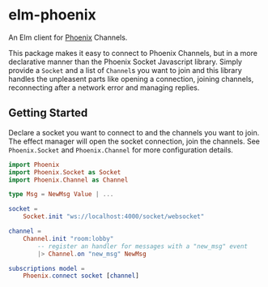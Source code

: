 # elm-phoenix

An Elm client for [Phoenix](http://www.phoenixframework.org) Channels.

This package makes it easy to connect to Phoenix Channels, but in a more declarative manner than the Phoenix Socket Javascript library. Simply provide a `Socket` and a list of `Channel`s you want to join and this library handles the unpleasent parts like opening a connection, joining channels, reconnecting after a network error and managing replies.

## Getting Started

Declare a socket you want to connect to and the channels you want to join. The effect manager will open the socket connection, join the channels. See `Phoenix.Socket` and `Phoenix.Channel` for more configuration details.

```elm
import Phoenix
import Phoenix.Socket as Socket
import Phoenix.Channel as Channel

type Msg = NewMsg Value | ...

socket =
    Socket.init "ws://localhost:4000/socket/websocket"

channel =
    Channel.init "room:lobby"
        -- register an handler for messages with a "new_msg" event
        |> Channel.on "new_msg" NewMsg

subscriptions model =
    Phoenix.connect socket [channel]
```
